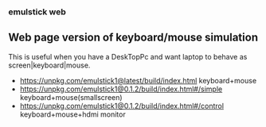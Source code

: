 ### emulstick web 

## Web page version of keyboard/mouse simulation 

This is useful when you have a DeskTopPc and want laptop to behave as screen|keyboard|mouse.

- https://unpkg.com/emulstick1@latest/build/index.html keyboard+mouse
- https://unpkg.com/emulstick1@0.1.2/build/index.html#/simple keyboard+mouse(smallscreen)
- https://unpkg.com/emulstick1@0.1.2/build/index.html#/control keyboard+mouse+hdmi monitor